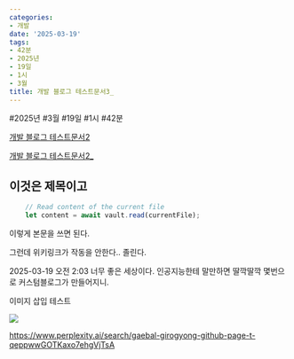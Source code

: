 ```yaml
---
categories:
- 개발
date: '2025-03-19'
tags:
- 42분
- 2025년
- 19일
- 1시
- 3월
title: 개발 블로그 테스트문서3_
---
```


#2025년 #3월 #19일 #1시 #42분


[개발 블로그 테스트문서2](/blog/2025-03-19-개발-블로그-테스트문서2/)


[개발 블로그 테스트문서2_](/blog/2025-03-19-개발-블로그-테스트문서2_/)

## 이것은 제목이고

```js
    // Read content of the current file
    let content = await vault.read(currentFile);
```


이렇게 본문을 쓰면 된다.


그런데 위키링크가 작동을 안한다.. 졸린다.


2025-03-19 오전 2:03
너무 좋은 세상이다. 인공지능한테 말만하면 딸깍딸깍 몇번으로 커스텀블로그가 만들어지니. 


이미지 삽입 테스트


![](https://i.imgur.com/ggQiJDN.png)



https://www.perplexity.ai/search/gaebal-girogyong-github-page-t-qeppwwGOTKaxo7ehgVjTsA